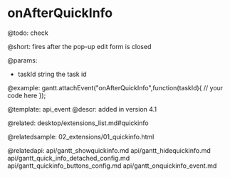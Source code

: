 onAfterQuickInfo
=============

@todo:
	check 

@short:
	fires after the pop-up edit form is closed

@params:
- taskId		string			the task id

@example:
gantt.attachEvent("onAfterQuickInfo",function(taskId){
	// your code here
});

@template:	api_event
@descr:
added in version 4.1

@related:
desktop/extensions_list.md#quickinfo

@relatedsample:
02_extensions/01_quickinfo.html

@relatedapi:
api/gantt_showquickinfo.md
api/gantt_hidequickinfo.md
api/gantt_quick_info_detached_config.md
api/gantt_quickinfo_buttons_config.md
api/gantt_onquickinfo_event.md